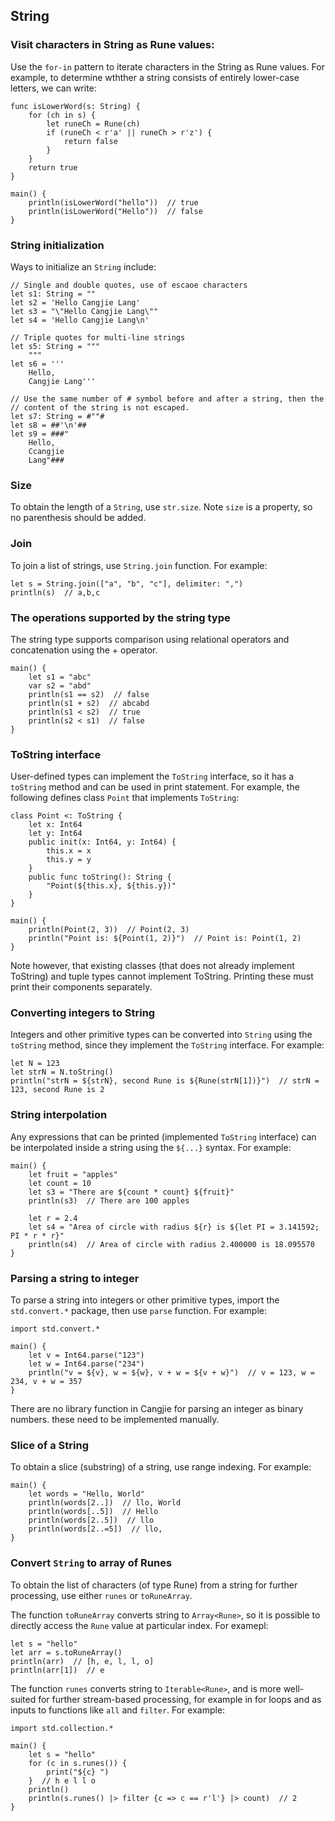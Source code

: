 ## String

### Visit characters in String as Rune values:

Use the `for-in` pattern to iterate characters in the String as Rune values.
For example, to determine wthther a string consists of entirely lower-case letters,
we can write:

```
func isLowerWord(s: String) {
    for (ch in s) {
        let runeCh = Rune(ch)
        if (runeCh < r'a' || runeCh > r'z') {
            return false
        }
    }
    return true
}

main() {
    println(isLowerWord("hello"))  // true
    println(isLowerWord("Hello"))  // false
}
```

### String initialization

Ways to initialize an `String` include:

```
// Single and double quotes, use of escaoe characters
let s1: String = ""
let s2 = 'Hello Cangjie Lang'
let s3 = "\"Hello Cangjie Lang\""
let s4 = 'Hello Cangjie Lang\n'

// Triple quotes for multi-line strings
let s5: String = """
    """
let s6 = '''
    Hello,
    Cangjie Lang'''

// Use the same number of # symbol before and after a string, then the
// content of the string is not escaped.
let s7: String = #""#
let s8 = ##'\n'##
let s9 = ###"
    Hello,
    Ccangjie
    Lang"###
```

### Size

To obtain the length of a `String`, use `str.size`. Note `size` is a property, so
no parenthesis should be added.

### Join

To join a list of  strings, use `String.join` function. For example:

```
let s = String.join(["a", "b", "c"], delimiter: ",")
println(s)  // a,b,c
```

### The operations supported by the string type

The string type supports comparison using relational operators and concatenation using the + operator.

```
main() {
    let s1 = "abc"
    var s2 = "abd"
    println(s1 == s2)  // false
    println(s1 + s2)  // abcabd
    println(s1 < s2)  // true
    println(s2 < s1)  // false
}
```

### ToString interface

User-defined types can implement the `ToString` interface, so it has a `toString` method and can
be used in print statement. For example, the following defines class `Point` that implements `ToString`:

```
class Point <: ToString {
    let x: Int64
    let y: Int64
    public init(x: Int64, y: Int64) {
        this.x = x
        this.y = y
    }
    public func toString(): String {
        "Point(${this.x}, ${this.y})"
    }
}

main() {
    println(Point(2, 3))  // Point(2, 3)
    println("Point is: ${Point(1, 2)}")  // Point is: Point(1, 2)
}
```

Note however, that existing classes (that does not already implement ToString) and tuple types
cannot implement ToString. Printing these must print their components separately.

### Converting integers to String

Integers and other primitive types can be converted into `String` using the `toString` method,
since they implement the `ToString` interface. For example:

```
let N = 123
let strN = N.toString()
println("strN = ${strN}, second Rune is ${Rune(strN[1])}")  // strN = 123, second Rune is 2
```

### String interpolation

Any expressions that can be printed (implemented `ToString` interface) can be interpolated inside
a string using the `${...}` syntax. For example:

```
main() {
    let fruit = "apples"
    let count = 10
    let s3 = "There are ${count * count} ${fruit}"
    println(s3)  // There are 100 apples
    
    let r = 2.4
    let s4 = "Area of circle with radius ${r} is ${let PI = 3.141592; PI * r * r}"
    println(s4)  // Area of circle with radius 2.400000 is 18.095570
}
```

### Parsing a string to integer

To parse a string into integers or other primitive types, import the `std.convert.*` package,
then use `parse` function. For example:

```
import std.convert.*

main() {
    let v = Int64.parse("123")
    let w = Int64.parse("234")
    println("v = ${v}, w = ${w}, v + w = ${v + w}")  // v = 123, w = 234, v + w = 357
}
```

There are no library function in Cangjie for parsing an integer as binary numbers.
these need to be implemented manually.

### Slice of a String

To obtain a slice (substring) of a string, use range indexing. For example:

```
main() {
    let words = "Hello, World"
    println(words[2..])  // llo, World
    println(words[..5])  // Hello
    println(words[2..5])  // llo
    println(words[2..=5])  // llo,
}
```

### Convert `String` to array of Runes

To obtain the list of characters (of type Rune) from a string for further processing,
use either `runes` or `toRuneArray`.

The function `toRuneArray` converts string to `Array<Rune>`, so it is possible to
directly access the `Rune` value at particular index. For examepl:

```
let s = "hello"
let arr = s.toRuneArray()
println(arr)  // [h, e, l, l, o]
println(arr[1])  // e
```

The function `runes` converts string to `Iterable<Rune>`, and is more well-suited
for further stream-based processing, for example in for loops and as inputs to
functions like `all` and `filter`. For example:

```
import std.collection.*

main() {
    let s = "hello"
    for (c in s.runes()) {
        print("${c} ")
    }  // h e l l o
    println()
    println(s.runes() |> filter {c => c == r'l'} |> count)  // 2
}
```